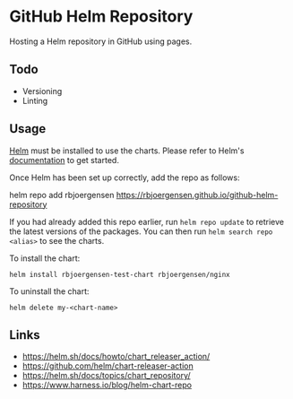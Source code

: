 # GitHub Helm Repository
Hosting a Helm repository in GitHub using pages.

## Todo
- Versioning
- Linting

## Usage
[Helm](https://helm.sh) must be installed to use the charts.  Please refer to
Helm's [documentation](https://helm.sh/docs) to get started.

Once Helm has been set up correctly, add the repo as follows:

  helm repo add rbjoergensen https://rbjoergensen.github.io/github-helm-repository

If you had already added this repo earlier, run `helm repo update` to retrieve
the latest versions of the packages.  You can then run `helm search repo
<alias>` to see the charts.

To install the <chart-name> chart:

    helm install rbjoergensen-test-chart rbjoergensen/nginx

To uninstall the chart:

    helm delete my-<chart-name>

## Links

- https://helm.sh/docs/howto/chart_releaser_action/
- https://github.com/helm/chart-releaser-action
- https://helm.sh/docs/topics/chart_repository/
- https://www.harness.io/blog/helm-chart-repo